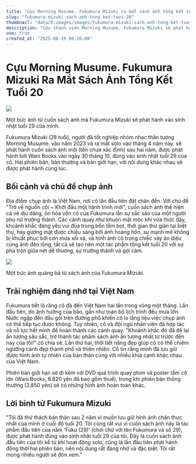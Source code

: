 ```yaml
---
title: "Cựu Morning Musume. Fukumura Mizuki ra mắt sách ảnh tổng kết tuổi 20"
slug: "fukumura-mizuki-sach-anh-tong-ket-tuoi-20"
thumbnail: "data/6.images/images/fukumura-mizuki-sach-anh-tong-ket-tuoi-20.webp"
description: "Cựu thành viên Morning Musume. Fukumura Mizuki sẽ phát hành cuốn sách ảnh đánh dấu cột mốc 29 tuổi và là tác phẩm tổng kết thập niên 20 của cô, được thực hiện tại Việt Nam."
use: true
created_at: "2025-08-19 06:26:00"
---
```


# Cựu Morning Musume. Fukumura Mizuki Ra Mắt Sách Ảnh Tổng Kết Tuổi 20

![](/images/20250819-00000001-chuspo-000-1-view.webp)

Một bức ảnh từ cuốn sách ảnh mà Fukumura Mizuki sẽ phát hành vào sinh nhật tuổi 29 của mình.

Fukumura Mizuki (28 tuổi), người đã tốt nghiệp nhóm nhạc thần tượng Morning Musume. vào năm 2023 và ra mắt solo vào tháng 4 năm nay, sẽ phát hành cuốn sách ảnh mới (tên chưa xác định) sau hai năm, được phát hành bởi Wani Books vào ngày 30 tháng 10, đúng vào sinh nhật tuổi 29 của cô. Hai phiên bản, bản thường và bản giới hạn, với nội dung khác nhau sẽ được phát hành cùng lúc.

## Bối cảnh và chủ đề chụp ảnh

Địa điểm chụp ảnh là Việt Nam, nơi cô lần đầu tiên đặt chân đến. Với chủ đề "Trở về nguồn cội ~ Khởi đầu một hành trình mới", cuốn sách ảnh thể hiện cả vẻ dịu dàng, ôn hòa vốn có của Fukumura lẫn sự sắc sảo của một người phụ nữ trưởng thành. Các cảnh quay như khuôn mặt mộc khi vừa thức dậy, khoảnh khắc đáng yêu vui đùa trong bồn tắm bọt, thời gian thư giãn tại biệt thự, hay gương mặt được chiếu sáng bởi ánh hoàng hôn, sự mạnh mẽ không bị khuất phục bởi cơn mưa xối xả, và hình ảnh cô trong chiếc váy ảo diệu cùng ánh đèn lồng, tất cả sẽ tạo nên một tác phẩm tổng kết tuổi 20 với sự pha trộn giữa nét dễ thương, sự trưởng thành và gợi cảm.

![](/images/20250819-08181168-sph-000-1-view.webp)

Một bức ảnh quảng bá từ sách ảnh của Fukumura Mizuki.

## Trải nghiệm đáng nhớ tại Việt Nam

Fukumura tiết lộ rằng cô đã đến Việt Nam hai lần trong vòng một tháng. Lần đầu tiên, do ảnh hưởng của bão, gần như toàn bộ lịch trình đều mưa lớn. Nước ngập đến đầu gối trên đường phố khiến cô lo lắng liệu việc chụp ảnh có thể tiếp tục được không. Tuy nhiên, cô và đội ngũ nhân viên đã hợp tác và nỗ lực hết mình để hoàn thành các cảnh quay. "Khoảnh khắc đó đã để lại ấn tượng sâu sắc, trở thành tác phẩm sách ảnh ấn tượng nhất từ trước đến nay của tôi!" cô chia sẻ. Lần thứ hai, thời tiết nắng đẹp giúp cô có thể chiêm ngưỡng cảnh đẹp thành phố và thiên nhiên. Cô tin rằng mình đã lưu giữ được hình ảnh tự nhiên của bản thân cùng với nhiều khía cạnh khác nhau của Việt Nam.

Phiên bản giới hạn sẽ đi kèm với DVD quá trình quay phim và poster tắm cỡ lớn (Wani Books, 6.820 yên đã bao gồm thuế), trong khi phiên bản thông thường (3.850 yên) sẽ có những hình ảnh hoàn toàn khác.

## Lời bình từ Fukumura Mizuki

"Tôi đã thử thách bản thân sau 2 năm vì muốn lưu giữ hình ảnh chân thực nhất của mình ở cuối độ tuổi 20. Tôi cũng rất vui vì cuốn sách ảnh này là tác phẩm đầu tiên của năm 'Fuku (29)' (chơi chữ với tên Fukumura và số 29), được phát hành đúng vào sinh nhật tuổi 29 của tôi. Đây là cuốn sách ảnh đầu tiên của tôi kể từ khi hoạt động solo, cũng là lần đầu tiên phát hành đồng thời hai phiên bản, nên nội dung rất đáng nhớ và đặc biệt. Tôi rất mong nhiều người sẽ đón xem."

